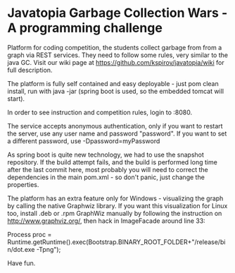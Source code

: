 Javatopia Garbage Collection Wars - A programming challenge
==

Platform for coding competition, the students collect garbage from from a graph via REST services. They need to follow some rules, very similar to the java GC.
Visit our wiki page at https://github.com/kspirov/javatopia/wiki for full description.

The platform is fully self contained and easy deployable - just  pom clean install,  run with java -jar (spring boot is used, so the embedded tomcat will start).

In order to see instruction and competition rules, login to  :8080.

The service accepts anonymous authentication, only if you want to restart the server, use any user name and password "password". If you want to set a different password, use  -Dpassword=myPassword

As spring boot is quite new technology, we had to use the snapshot repository. If the build attempt fails, and the build is performed long time after the last commit here, most probably you will need to correct the dependencies in the main pom.xml - so don't panic, just change the properties.

The platform has an extra feature only for Windows - visualizing the graph by calling the native Graphwiz library.  If you want this visualization
for Linux too, install .deb or .rpm GraphWiz manually by following the instruction on http://www.graphviz.org/, then hack in ImageFacade around line 33:

Process proc = Runtime.getRuntime().exec(Bootstrap.BINARY_ROOT_FOLDER+"/release/bin/dot.exe -Tpng");

Have fun. 
